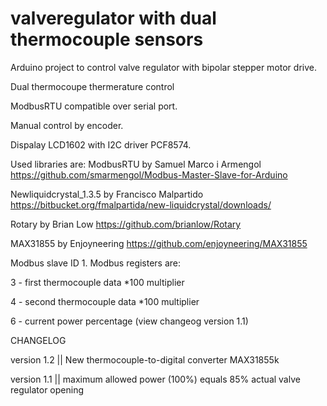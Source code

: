 # valveregulator with dual thermocouple sensors
Arduino project to control valve regulator with bipolar stepper motor drive.

Dual thermocoupe thermerature control

ModbusRTU compatible over serial port.

Manual control by encoder.

Dispalay LCD1602 with I2C driver PCF8574.

Used libraries are:
ModbusRTU by  	Samuel Marco i Armengol
                https://github.com/smarmengol/Modbus-Master-Slave-for-Arduino

Newliquidcrystal_1.3.5 by Francisco Malpartido
                https://bitbucket.org/fmalpartida/new-liquidcrystal/downloads/

Rotary by Brian Low
                https://github.com/brianlow/Rotary

MAX31855 by Enjoyneering
		https://github.com/enjoyneering/MAX31855

Modbus slave ID 1. Modbus registers are:

3 - first thermocouple data *100 multiplier

4 - second thermocouple data *100 multiplier

6 - current power percentage (view changeog version 1.1)


CHANGELOG

version 1.2 || New thermocouple-to-digital converter MAX31855k

version 1.1 || maximum allowed power (100%) equals 85% actual valve regulator opening


